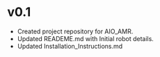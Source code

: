 # v0.1
* Created project repository for AIO_AMR.
* Updated READEME.md with Initial robot details.
* Updated Installation_Instructions.md